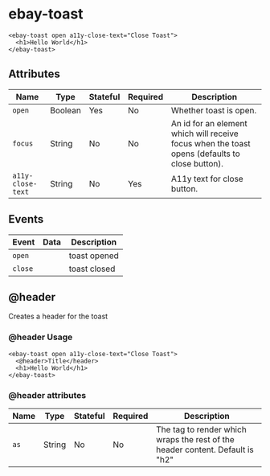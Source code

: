 # ebay-toast

```marko
<ebay-toast open a11y-close-text="Close Toast">
  <h1>Hello World</h1>
</ebay-toast>
```

## Attributes

Name | Type | Stateful | Required | Description
--- | --- | --- | --- | ---
`open` | Boolean | Yes | No | Whether toast is open.
`focus` | String | No | No | An id for an element which will receive focus when the toast opens (defaults to close button).
`a11y-close-text` | String | No | Yes | A11y text for close button.

## Events

Event | Data | Description
--- | --- | ---
`open` |  | toast opened
`close` |  | toast closed

## @header

Creates a header for the toast

### @header Usage

```marko
<ebay-toast open a11y-close-text="Close Toast">
  <@header>Title</header>
  <h1>Hello World</h1>
</ebay-toast>

```

### @header attributes

Name | Type | Stateful | Required | Description
--- | --- | --- | --- | ---
`as` | String | No | No | The tag to render which wraps the rest of the header content. Default is "h2"

